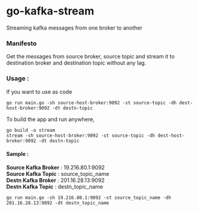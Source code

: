 # go-kafka-stream
Streaming kafka messages from one broker to another

### Manifesto
Get the messages from source broker, source topic and stream it to destination broker and destination topic without any lag. 

### Usage :

If you want to use as code  
```
go run main.go -sh source-host-broker:9092 -st source-topic -dh dest-host-broker:9092 -dt destn-topic
```

To build the app and run anywhere, 
```
go build -o stream
stream -sh source-host-broker:9092 -st source-topic -dh dest-host-broker:9092 -dt destn-topic
```

#### Sample :

**Source Kafka Broker** : 19.216.80.1:9092  
**Source Kafka Topic** : source_topic_name  
**Destn Kafka Broker** : 201.16.28.13:9092  
**Destn Kafka Topic** : destn_topic_name  

`go run main.go -sh 19.216.80.1:9092 -st source_topic_name -dh 201.16.28.13:9092 -dt destn_topic_name`
